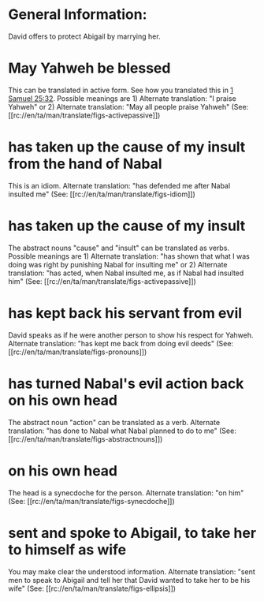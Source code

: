 # General Information:

David offers to protect Abigail by marrying her.

# May Yahweh be blessed

This can be translated in active form. See how you translated this in [1 Samuel 25:32](../25/32.md). Possible meanings are 1) Alternate translation: "I praise Yahweh" or 2) Alternate translation: "May all people praise Yahweh" (See: [[rc://en/ta/man/translate/figs-activepassive]])

# has taken up the cause of my insult from the hand of Nabal

This is an idiom. Alternate translation: "has defended me after Nabal insulted me" (See: [[rc://en/ta/man/translate/figs-idiom]])

# has taken up the cause of my insult

The abstract nouns "cause" and "insult" can be translated as verbs. Possible meanings are 1) Alternate translation: "has shown that what I was doing was right by punishing Nabal for insulting me" or 2) Alternate translation: "has acted, when Nabal insulted me, as if Nabal had insulted him" (See: [[rc://en/ta/man/translate/figs-activepassive]])

# has kept back his servant from evil

David speaks as if he were another person to show his respect for Yahweh. Alternate translation: "has kept me back from doing evil deeds" (See: [[rc://en/ta/man/translate/figs-pronouns]])

# has turned Nabal's evil action back on his own head

The abstract noun "action" can be translated as a verb. Alternate translation: "has done to Nabal what Nabal planned to do to me" (See: [[rc://en/ta/man/translate/figs-abstractnouns]])

# on his own head

The head is a synecdoche for the person. Alternate translation: "on him" (See: [[rc://en/ta/man/translate/figs-synecdoche]])

# sent and spoke to Abigail, to take her to himself as wife

You may make clear the understood information. Alternate translation: "sent men to speak to Abigail and tell her that David wanted to take her to be his wife" (See: [[rc://en/ta/man/translate/figs-ellipsis]])


